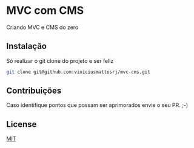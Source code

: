 # MVC com CMS

Criando MVC e CMS do zero

## Instalação

Só realizar o git clone do projeto e ser feliz
```bash
git clone git@github.com:viniciusmattosrj/mvc-cms.git
```

## Contribuições
Caso identifique pontos
que possam ser aprimorados envie o seu PR. ;-)


## License
[MIT](https://choosealicense.com/licenses/mit/)
